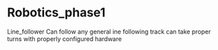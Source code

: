 # Robotics_phase1
Line_follower
Can follow any general ine following track
can take proper turns with properly configured hardware
